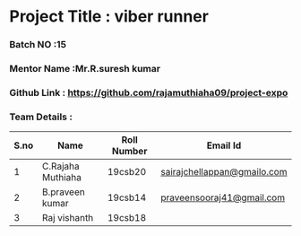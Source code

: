 # Project Title : viber runner
### Batch NO :15
### Mentor Name :Mr.R.suresh kumar
### Github Link : https://github.com/rajamuthiaha09/project-expo
### Team Details :
| S.no  | Name  | Roll Number  | Email Id  |
|-------|-------|--------------|-----------|
| 1  |  C.Rajaha Muthiaha |19csb20   |sairajchellappan@gmailo.com   |
|  2 |B.praveen kumar   |19csb14   |praveensooraj41@gmail.com   |
| 3  | Raj vishanth  | 19csb18  |   |